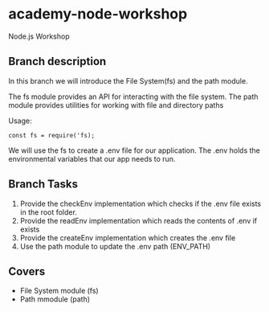 # academy-node-workshop

Node.js Workshop

## Branch description

In this branch we will introduce the File System(fs) and the path module. 

The fs module provides an API for interacting with the file system. The path module provides utilities for working with file and directory paths

Usage:
```
const fs = require('fs);
```

We will use the fs to create a .env file for our application. The .env holds the environmental variables that our app needs to run.

## Branch Tasks

1. Provide the checkEnv implementation which checks if the .env file exists in the root folder.
2. Provide the readEnv implementation which reads the contents of .env if exists
3. Provide the createEnv implementation which creates the .env file
4. Use the path module to update the .env path (ENV_PATH)

## Covers

- File System module (fs)
- Path mmodule (path)

